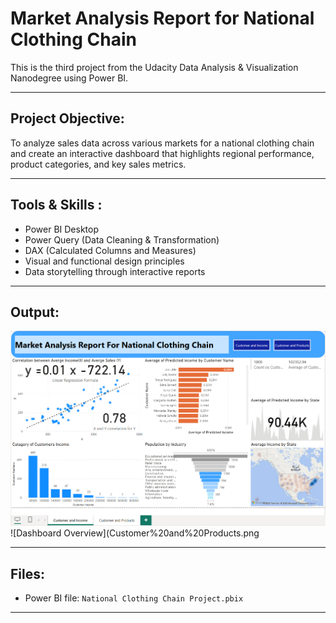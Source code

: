 # Market Analysis Report for National Clothing Chain

This is the third project from the Udacity Data Analysis & Visualization Nanodegree using Power BI.

---

## Project Objective:
To analyze sales data across various markets for a national clothing chain and create an interactive dashboard that highlights regional performance, product categories, and key sales metrics.

---

## Tools & Skills :
- Power BI Desktop
- Power Query (Data Cleaning & Transformation)
- DAX (Calculated Columns and Measures)
- Visual and functional design principles
- Data storytelling through interactive reports

---

## Output:
![Dashboard Overview](Customer%20and%20Income.png)
![Dashboard Overview](Customer%20and%20Products.png

---

##  Files:
- Power BI file: `National Clothing Chain Project.pbix`

---
